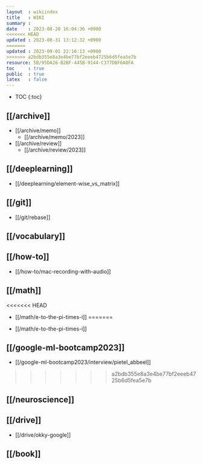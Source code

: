 ```yaml
---
layout  : wikiindex
title   : WIKI
summary : 
date    : 2023-08-20 16:04:36 +0900
<<<<<<< HEAD
updated : 2023-08-31 13:12:32 +0900
=======
updated : 2023-09-01 22:16:13 +0900
>>>>>>> a2bdb355e8a3e4be77bf2eeeb4725b6d5fea5e7b
resource: 5B/95DA26-B2BF-445B-9144-C377DBF6A0FA
toc     : true
public  : true
latex   : false
---
```

* TOC
{:toc}

## [[/archive]]

* [[/archive/memo]]
    * [[/archive/memo/2023]] 
* [[/archive/review]]
    * [[/archive/review/2023]]

## [[/deeplearning]]
* [[/deeplearning/element-wise_vs_matrix]]

## [[/git]]
* [[/git/rebase]]

## [[/vocabulary]]

## [[/how-to]]
- [[/how-to/mac-recording-with-audio]]

## [[/math]]
<<<<<<< HEAD
* [[/math/e-to-the-pi-times-i]]
=======
- [[/math/e-to-the-pi-times-i]]

## [[/google-ml-bootcamp2023]]
- [[/google-ml-bootcamp2023/interview/pietel_abbeel]]
>>>>>>> a2bdb355e8a3e4be77bf2eeeb4725b6d5fea5e7b

## [[/neuroscience]]

## [[/drive]]
* [[/drive/okky-google]]

## [[/book]]
